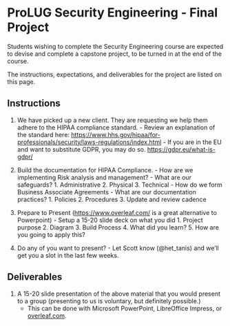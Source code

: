 # ProLUG Security Engineering - Final Project

Students wishing to complete the Security Engineering course are expected to devise 
and complete a capstone project, to be turned in at the end of the course.

The instructions, expectations, and deliverables for the project are listed on this
page.  

## Instructions

1. We have picked up a new client. They are requesting we help them adhere to the HIPAA
   compliance standard.
       - Review an explanation of the standard here: <https://www.hhs.gov/hipaa/for-professionals/security/laws-regulations/index.html>
       - If you are in the EU and want to substitute GDPR, you may do so. <https://gdpr.eu/what-is-gdpr/>

2. Build the documentation for HIPAA Compliance.
       - How are we implementing Risk analysis and management?
       - What are our safeguards?
         1. Administrative
         2. Physical
         3. Technical
       - How do we form Business Associate Agreements
       - What are our documentation practices?
         1. Policies
         2. Procedures
         3. Update and review cadence

3. Prepare to Present (<https://www.overleaf.com/> is a great alternative to Powerpoint)
       - Setup a 15-20 slide deck on what you did
         1. Project purpose
         2. Diagram
         3. Build Process
         4. What did you learn?
         5. How are you going to apply this?

4. Do any of you want to present?
       - Let Scott know (@het_tanis) and we’ll get you a slot in the last few weeks.

## Deliverables

1. A 15-20 slide presentation of the above material that you would present to a group
   (presenting to us is voluntary, but definitely possible.)
   - This can be done with Microsoft PowerPoint, LibreOffice Impress, or
     [overleaf.com](https://overleaf.com).
